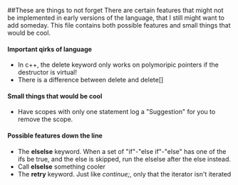 ##These are things to not forget
There are certain features that might not be implemented in early versions of the language, 
that I still might want to add someday.
This file contains both possible features and small things that would be cool.

#### Important qirks of language
* In c++, the delete keyword only works on polymoripic pointers if the destructor is virtual!
* There is a difference between delete and delete[]

#### Small things that would be cool
* Have scopes with only one statement log a "Suggestion" for you to remove the scope.

#### Possible features down the line
* The **elselse** keyword. When a set of "if"-"else if"-"else" has one of the ifs be true, and the else is skipped, run the elselse after the else instead.
* Call **elselse** something cooler
* The **retry** keyword. Just like *continue;*, only that the iterator isn't iterated
